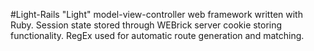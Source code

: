 #Light-Rails
"Light" model-view-controller web framework written with Ruby. 
Session state stored through WEBrick server cookie storing functionality.
RegEx used for automatic route generation and matching.
